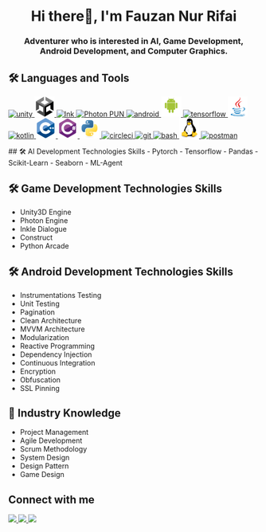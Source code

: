 <!-- **FauzanNR/FauzanNR** is a ✨ _special_ ✨ repository because its `README.md` (this file) appears on your GitHub profile. -->
<h1 align="center">Hi there👋, I'm Fauzan Nur Rifai</h1>
<h3 align="center">Adventurer who is interested in AI, Game Development, Android Development, and Computer Graphics.</h3>


## 🛠 Languages and Tools

  <a href="https://pytorch.org/" target="_blank" rel="noreferrer"> 
    <img src="https://pytorch.org/assets/images/logo-icon.svg" alt="unity" width="40" height="40"/> 
  </a> 
  <a href="https://unity.com/" target="_blank" rel="noreferrer"> 
    <img src="https://github.com/devicons/devicon/blob/master/icons/unity/unity-original.svg" alt="unity" width="40" height="40"/> 
  </a> 
  <a href="https://www.inklestudios.com/ink/" target="_blank" rel="noreferrer"> 
    <img src="https://www.inklestudios.com/ink/img/ink-logo.png" alt="Ink" width="55" height="40"/> 
  </a> 
  <a href="https://www.photonengine.com/PUN" target="_blank" rel="noreferrer"> 
    <img src="https://www.photonengine.com/v2/img/common/nav-logo-photon.svg" alt="Photon PUN" width="80" height="45"/> 
  </a> 
   <a href="https://processing.org/" target="_blank" rel="noreferrer"> 
    <img src="https://upload.wikimedia.org/wikipedia/commons/c/cb/Processing_2021_logo.svg" alt="android" width="40" height="40"/> 
  </a> 
  <a href="https://developer.android.com" target="_blank" rel="noreferrer"> 
    <img src="https://raw.githubusercontent.com/devicons/devicon/master/icons/android/android-original-wordmark.svg" alt="android" width="40" height="40"/> 
  </a> 
  <a href="https://www.tensorflow.org" target="_blank" rel="noreferrer"> 
    <img src="https://www.vectorlogo.zone/logos/tensorflow/tensorflow-icon.svg" alt="tensorflow" width="40" height="40"/> 
  </a> 
  <a href="https://www.java.com" target="_blank" rel="noreferrer"> 
    <img src="https://raw.githubusercontent.com/devicons/devicon/master/icons/java/java-original.svg" alt="java" width="40" height="40"/> 
  </a> 
  <a href="https://kotlinlang.org" target="_blank" rel="noreferrer"> 
    <img src="https://www.vectorlogo.zone/logos/kotlinlang/kotlinlang-icon.svg" alt="kotlin" width="40" height="40"/> 
  </a> 
  <a href="https://www.w3schools.com/cpp/" target="_blank" rel="noreferrer"> 
    <img src="https://raw.githubusercontent.com/devicons/devicon/master/icons/cplusplus/cplusplus-original.svg" alt="cplusplus" width="40" height="40"/> 
  </a> 
  <a href="https://www.w3schools.com/cs/" target="_blank" rel="noreferrer"> 
    <img src="https://raw.githubusercontent.com/devicons/devicon/master/icons/csharp/csharp-original.svg" alt="csharp" width="40" height="40"/> 
  </a> 
  <a href="https://www.python.org" target="_blank" rel="noreferrer"> 
    <img src="https://raw.githubusercontent.com/devicons/devicon/master/icons/python/python-original.svg" alt="python" width="40" height="40"/> 
  </a> 
  <a href="https://circleci.com" target="_blank" rel="noreferrer"> 
    <img src="https://www.vectorlogo.zone/logos/circleci/circleci-icon.svg" alt="circleci" width="40" height="40"/> 
  </a> 
  <a href="https://git-scm.com/" target="_blank" rel="noreferrer"> 
    <img src="https://www.vectorlogo.zone/logos/git-scm/git-scm-icon.svg" alt="git" width="40" height="40"/> 
  </a> 
  <a href="https://www.gnu.org/software/bash/" target="_blank" rel="noreferrer"> 
    <img src="https://www.vectorlogo.zone/logos/gnu_bash/gnu_bash-icon.svg" alt="bash" width="40" height="40"/> 
  </a> 
  <a href="https://www.linux.org/" target="_blank" rel="noreferrer"> 
    <img src="https://raw.githubusercontent.com/devicons/devicon/master/icons/linux/linux-original.svg" alt="linux" width="40" height="40"/> 
  </a> 
  <a href="https://postman.com" target="_blank" rel="noreferrer"> 
    <img src="https://www.vectorlogo.zone/logos/getpostman/getpostman-icon.svg" alt="postman" width="40" height="40"/> 
  </a> 
</p>
## 🛠 AI Development Technologies Skills
- Pytorch
- Tensorflow
- Pandas
- Scikit-Learn
- Seaborn
- ML-Agent

## 🛠 Game Development Technologies Skills
- Unity3D Engine
- Photon Engine
- Inkle Dialogue
- Construct
- Python Arcade


## 🛠 Android Development Technologies Skills
- Instrumentations Testing
- Unit Testing
- Pagination
- Clean Architecture
- MVVM Architecture
- Modularization
- Reactive Programming
- Dependency Injection
- Continuous Integration
- Encryption
- Obfuscation
- SSL Pinning

## 📖 Industry Knowledge
- Project Management
- Agile Development
- Scrum Methodology
- System Design
- Design Pattern
- Game Design

<!-- <p>&nbsp;<img align="center" src="https://github-readme-stats.vercel.app/api?username=fauzannr&show_icons=true&locale=en" alt="fauzannr" /></p> 
<img align="left" src="https://github-readme-stats.vercel.app/api/top-langs?username=fauzannr&show_icons=true&locale=en&layout=compact" alt="fauzannr" />
-->

## Connect with me
<p>
  <a href="https://www.linkedin.com/in/fauzan-nur-rifai-047635207/" target="_blank"> 
    <img src="https://img.shields.io/badge/LinkedIn-0077B5?style=for-the-badge&logo=linkedin&logoColor=white"/> 
  </a>
  <a href="https://www.instagram.com/dartoyo_/" target="_blank"> 
    <img src="https://img.shields.io/badge/Instagram-E4405F?style=for-the-badge&logo=instagram&logoColor=white"/>
  </a>
  <a href="https://dartoyo.itch.io/" target="_blank"> 
    <img src="https://img.shields.io/badge/Itch.io-FA5C5C?style=for-the-badge&logo=itchdotio&logoColor=white"/>
  </a>

</p>

